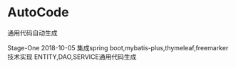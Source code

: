 # AutoCode
通用代码自动生成

Stage-One 2018-10-05 
集成spring boot,mybatis-plus,thymeleaf,freemarker技术实现
ENTITY,DAO,SERVICE通用代码生成